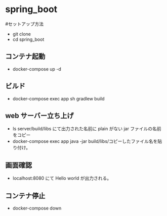 # spring_boot

#セットアップ方法

- git clone
- cd spring_boot

## コンテナ起動

- docker-compose up -d

## ビルド

- docker-compose exec app sh gradlew build

## web サーバー立ち上げ

- ls server/build/libs にて出力された名前に plain がない jar ファイルの名前をコピー
- docker-compose exec app java -jar build/libs/コピーしたファイル名を貼り付け。

## 画面確認

- localhost:8080 にて Hello world が出力される。

## コンテナ停止

- docker-compose down
